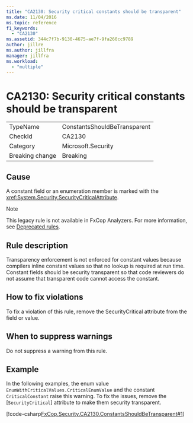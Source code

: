 ```yaml
---
title: "CA2130: Security critical constants should be transparent"
ms.date: 11/04/2016
ms.topic: reference
f1_keywords:
  - "CA2130"
ms.assetid: 344c7f7b-9130-4675-ae7f-9fa260cc9789
author: jillre
ms.author: jillfra
manager: jillfra
ms.workload:
  - "multiple"
---
```

# CA2130: Security critical constants should be transparent

|||
|-|-|
|TypeName|ConstantsShouldBeTransparent|
|CheckId|CA2130|
|Category|Microsoft.Security|
|Breaking change|Breaking|

## Cause
A constant field or an enumeration member is marked with the <xref:System.Security.SecurityCriticalAttribute>.

> [!NOTE]
> This legacy rule is not available in FxCop Analyzers. For more information, see [Deprecated rules](fxcop-rule-port-status.md#deprecated-rules).

## Rule description
Transparency enforcement is not enforced for constant values because compilers inline constant values so that no lookup is required at run time. Constant fields should be security transparent so that code reviewers do not assume that transparent code cannot access the constant.

## How to fix violations
To fix a violation of this rule, remove the SecurityCritical attribute from the field or value.

## When to suppress warnings
Do not suppress a warning from this rule.

## Example
In the following examples, the enum value `EnumWithCriticalValues.CriticalEnumValue` and the constant `CriticalConstant` raise this warning. To fix the issues, remove the [`SecurityCritical`] attribute to make them security transparent.

[!code-csharp[FxCop.Security.CA2130.ConstantsShouldBeTransparent#1](../code-quality/codesnippet/CSharp/ca2130-security-critical-constants-should-be-transparent_1.cs)]
